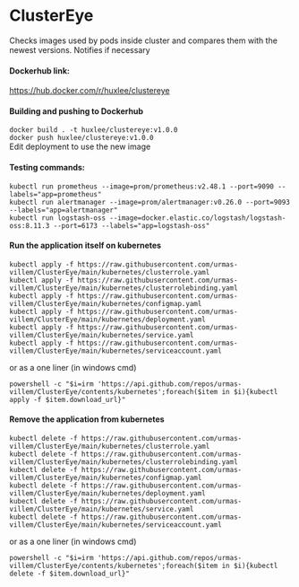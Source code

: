 # ClusterEye

Checks images used by pods inside cluster and compares them with the newest versions. Notifies if necessary

#### Dockerhub link:
https://hub.docker.com/r/huxlee/clustereye

#### Building and pushing to Dockerhub                           
```docker build . -t huxlee/clustereye:v1.0.0```                            
```docker push huxlee/clustereye:v1.0.0```                            
Edit deployment to use the new image                                  


#### Testing commands:
```             
kubectl run prometheus --image=prom/prometheus:v2.48.1 --port=9090 --labels="app=prometheus"                 
kubectl run alertmanager --image=prom/alertmanager:v0.26.0 --port=9093 --labels="app=alertmanager"   
kubectl run logstash-oss --image=docker.elastic.co/logstash/logstash-oss:8.11.3 --port=6173 --labels="app=logstash-oss"
```

#### Run the application itself on kubernetes
```   
kubectl apply -f https://raw.githubusercontent.com/urmas-villem/ClusterEye/main/kubernetes/clusterrole.yaml                 
kubectl apply -f https://raw.githubusercontent.com/urmas-villem/ClusterEye/main/kubernetes/clusterrolebinding.yaml                
kubectl apply -f https://raw.githubusercontent.com/urmas-villem/ClusterEye/main/kubernetes/configmap.yaml                
kubectl apply -f https://raw.githubusercontent.com/urmas-villem/ClusterEye/main/kubernetes/deployment.yaml                  
kubectl apply -f https://raw.githubusercontent.com/urmas-villem/ClusterEye/main/kubernetes/service.yaml                  
kubectl apply -f https://raw.githubusercontent.com/urmas-villem/ClusterEye/main/kubernetes/serviceaccount.yaml
```
or as a one liner (in windows cmd)
```
powershell -c "$i=irm 'https://api.github.com/repos/urmas-villem/ClusterEye/contents/kubernetes';foreach($item in $i){kubectl apply -f $item.download_url}"
```

#### Remove the application from kubernetes
``` 
kubectl delete -f https://raw.githubusercontent.com/urmas-villem/ClusterEye/main/kubernetes/clusterrole.yaml
kubectl delete -f https://raw.githubusercontent.com/urmas-villem/ClusterEye/main/kubernetes/clusterrolebinding.yaml
kubectl delete -f https://raw.githubusercontent.com/urmas-villem/ClusterEye/main/kubernetes/configmap.yaml
kubectl delete -f https://raw.githubusercontent.com/urmas-villem/ClusterEye/main/kubernetes/deployment.yaml
kubectl delete -f https://raw.githubusercontent.com/urmas-villem/ClusterEye/main/kubernetes/service.yaml
kubectl delete -f https://raw.githubusercontent.com/urmas-villem/ClusterEye/main/kubernetes/serviceaccount.yaml
```
or as a one liner (in windows cmd)
```
powershell -c "$i=irm 'https://api.github.com/repos/urmas-villem/ClusterEye/contents/kubernetes';foreach($item in $i){kubectl delete -f $item.download_url}"
```
